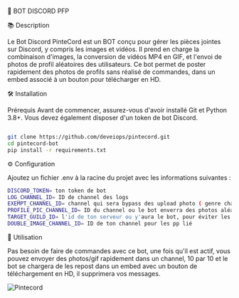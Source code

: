 🤖 BOT DISCORD PFP

📚 Description

Le Bot Discord PinteCord est un BOT conçu pour gérer les pièces jointes sur Discord, y compris les images et vidéos. Il prend en charge la combinaison d'images, la conversion de vidéos MP4 en GIF, et l'envoi de photos de profil aléatoires des utilisateurs. Ce bot permet de poster rapidement des photos de profils sans réalisé de commandes, dans un embed associé à un bouton pour télécharger en HD.

🛠️ Installation

Prérequis
Avant de commencer, assurez-vous d'avoir installé Git et Python 3.8+. Vous devez également disposer d'un token de bot Discord.

```sh

git clone https://github.com/deveiops/pintecord.git
cd pintecord-bot
pip install -r requirements.txt

```

⚙️ Configuration

Ajoutez un fichier .env à la racine du projet avec les informations suivantes :

```sh
DISCORD_TOKEN= ton token de bot
LOG_CHANNEL_ID= ID de channel des logs
EXEMPT_CHANNEL_ID= channel qui sera bypass des upload photo ( genre channel admin ) 
PROFILE_PIC_CHANNEL_ID= ID du channel ou le bot enverra des photos aléatoire
TARGET_GUILD_ID= l'id de ton serveur ou y'aura le bot, pour éviter les bug si le bot est sur plusieurs serv
DOUBLE_IMAGE_CHANNEL_ID= ID de ton channel pour les pp lié
````

🎯 Utilisation

Pas besoin de faire de commandes avec ce bot, une fois qu'il est actif, vous pouvez envoyer des photos/gif rapidement dans un channel, 10 par 10 et le bot se chargera de les repost dans un embed avec un bouton de téléchargement en HD, il supprimera vos messages.


![Pintecord](https://github.com/deveIops/pintecord/blob/main/Pintecord.jpg)

